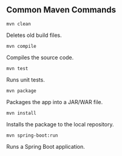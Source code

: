 ## Common Maven Commands

`mvn clean`

Deletes old build files.

`mvn compile`

Compiles the source code.

`mvn test`

Runs unit tests.

`mvn package`

Packages the app into a JAR/WAR file.

`mvn install`

Installs the package to the local repository.

`mvn spring-boot:run`

Runs a Spring Boot application.
